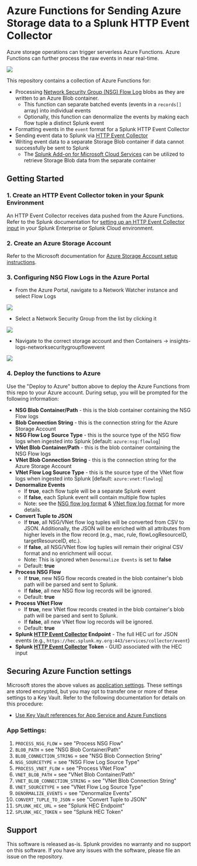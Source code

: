 # Azure Functions for Sending Azure Storage data to a Splunk HTTP Event Collector
Azure storage operations can trigger serverless Azure Functions.  Azure Functions can further process the raw events in near real-time.

<a href="https://portal.azure.com/#blade/Microsoft_Azure_CreateUIDef/CustomDeploymentBlade/uri/https%3A%2F%2Fraw.githubusercontent.com%2Fsplunk%2Fazure-functions-splunk%2Fmaster%2Fstorage-hec%2Fdeploy%2FazureDeploy.json/createUIDefinitionUri/https%3A%2F%2Fraw.githubusercontent.com%2Fsplunk%2Fazure-functions-splunk%2Fmaster%2Fstorage-hec%2Fdeploy%2FazureDeploy.portal.json" target="_blank">
<img src="https://aka.ms/deploytoazurebutton"/>
</a>

This repository contains a collection of Azure Functions for:
* Processing [Network Security Group (NSG) Flow Log](https://learn.microsoft.com/azure/network-watcher/network-watcher-nsg-flow-logging-overview) blobs as they are written to an Azure Blob container.
  * This function can separate batched events (events in a `records[]` array) into individual events
  * Optionally, this function can denormalize the events by making each flow tuple a distinct Splunk event
* Formatting events in the `event` format for a Splunk HTTP Event Collector
* Sending event data to Splunk via [HTTP Event Collector](https://docs.splunk.com/Documentation/Splunk/latest/Data/UsetheHTTPEventCollector)
* Writing event data to a separate Storage Blob container if data cannot successfully be sent to Splunk
  * The [Splunk Add-on for Microsoft Cloud Services](https://splunkbase.splunk.com/app/3110/) can be utilized to retrieve Storage Blob data from the separate container

## Getting Started

### 1. Create an HTTP Event Collector token in your Spunk Environment
An HTTP Event Collector receives data pushed from the Azure Functions.  Refer to the Splunk documentation for [setting up an HTTP Event Collector input](https://docs.splunk.com/Documentation/Splunk/latest/Data/UsetheHTTPEventCollector) in your Splunk Enterprise or Splunk Cloud environment.

### 2. Create an Azure Storage Account
Refer to the Microsoft documentation for [Azure Storage Account setup instructions](https://learn.microsoft.com/azure/storage/common/storage-account-create).

### 3. Configuring NSG Flow Logs in the Azure Portal

* From the Azure Portal, navigate to a Network Watcher instance and select Flow Logs

![](docs/images/NSG1.jpeg)

* Select a Network Security Group from the list by clicking it

![](docs/images/NSG2.jpeg)

* Navigate to the correct storage account and then Containers -> insights-logs-networksecuritygroupflowevent

![](docs/images/NSG3.jpeg)

### 4. Deploy the functions to Azure

Use the "Deploy to Azure" button above to deploy the Azure Functions from this repo to your Azure account.  During setup, you will be prompted for the following information:

* **NSG Blob Container/Path** - this is the blob container containing the NSG Flow logs
* **Blob Connection String** - this is the connection string for the Azure Storage Account
* **NSG Flow Log Source Type** - this is the source type of the NSG flow logs when ingested into Splunk [default: `azure:nsg:flowlog`]
* **VNet Blob Container/Path** - this is the blob container containing the NSG Flow logs
* **VNet Blob Connection String** - this is the connection string for the Azure Storage Account
* **VNet Flow Log Source Type** - this is the source type of the VNet flow logs when ingested into Splunk [default: `azure:vnet:flowlog`]
* **Denormalize Events**
  * If **true**, each flow tuple will be a separate Splunk event
  * If **false**, each Splunk event will contain multiple flow tuples
  * Note: see the [NSG flow log format](https://learn.microsoft.com/azure/network-watcher/network-watcher-nsg-flow-logging-overview#log-format) & [VNet flow log format](https://learn.microsoft.com/en-us/azure/network-watcher/vnet-flow-logs-overview?tabs=Americas#log-format) for more details.
* **Convert Tuple to JSON**
  * If **true**, all NSG/VNet flow log tuples will be converted from CSV to JSON. Additionally, the JSON will be enriched with all attributes from higher levels in the flow record (e.g., mac, rule, flowLogResourceID, targetResourceID, etc.).
  * If **false**, all NSG/VNet flow log tuples will remain their original CSV format and no enrichment will occur.
  * Note: This is ignored when `Denormalize Events` is set to **false**
  * Default: **true**
* **Process NSG Flow**
  * If **true**, new NSG flow records created in the blob container's blob path will be parsed and sent to Splunk.
  * If **false**, all new NSG flow log records will be ignored.
  * Default: **true**
* **Process VNet Flow**
  * If **true**, new VNet flow records created in the blob container's blob path will be parsed and sent to Splunk.
  * If **false**, all new VNet flow log records will be ignored.
  * Default: **true**
* **Splunk [HTTP Event Collector](https://docs.splunk.com/Documentation/Splunk/latest/Data/UsetheHTTPEventCollector) Endpoint** - The full HEC url for JSON events (e.g., `https://hec.splunk.my.org:443/services/collector/event`)
* **Splunk [HTTP Event Collector](https://docs.splunk.com/Documentation/Splunk/latest/Data/UsetheHTTPEventCollector) Token** - GUID associated with the HEC input


## Securing Azure Function settings
Microsoft stores the above values as [application settings](https://docs.microsoft.com/en-us/azure/azure-functions/functions-how-to-use-azure-function-app-settings#settings). These settings are stored encrypted, but you may opt to transfer one or more of these settings to a Key Vault. Refer to the following documentation for details on this procedure:

* [Use Key Vault references for App Service and Azure Functions](https://docs.microsoft.com/en-us/azure/app-service/app-service-key-vault-references)

### App Settings:
1. `PROCESS_NSG_FLOW` = see "Process NSG Flow"
1. `BLOB_PATH` = see "NSG Blob Container/Path"
1. `BLOB_CONNECTION_STRING` = see "NSG Blob Connection String"
1. `NSG_SOURCETYPE` = see "NSG Flow Log Source Type"
1. `PROCESS_VNET_FLOW` = see "Process VNet Flow"
1. `VNET_BLOB_PATH` = see "VNet Blob Container/Path"
1. `VNET_BLOB_CONNECTION_STRING` = see "VNet Blob Connection String"
1. `VNET_SOURCETYPE` = see "VNet Flow Log Source Type"
1. `DENORMALIZE_EVENTS` = see "Denormalize Events"
1. `CONVERT_TUPLE_TO_JSON` = see "Convert Tuple to JSON"
1. `SPLUNK_HEC_URL` = see "Splunk HEC Endpoint"
1. `SPLUNK_HEC_TOKEN` = see "Splunk HEC Token"


## Support
This software is released as-is. Splunk provides no warranty and no support on this software. If you have any issues with the software, please file an issue on the repository.
